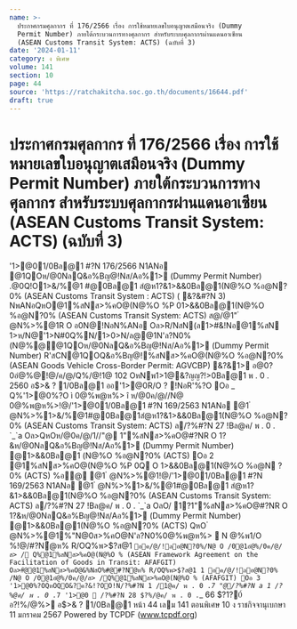 ```yaml
---
name: >-
  ประกาศกรมศุลกากร ที่ 176/2566 เรื่อง การใช้หมายเลขใบอนุญาตเสมือนจริง (Dummy
  Permit Number) ภายใต้กระบวนการทางศุลกากร สำหรับระบบศุลกากรผ่านแดนอาเซียน
  (ASEAN Customs Transit System: ACTS) (ฉบับที่ 3)
date: '2024-01-11'
category: ง พิเศษ
volume: 141
section: 10
page: 44
source: 'https://ratchakitcha.soc.go.th/documents/16644.pdf'
draft: true
---
```


# ประกาศกรมศุลกากร ที่ 176/2566 เรื่อง การใช้หมายเลขใบอนุญาตเสมือนจริง (Dummy Permit Number) ภายใต้กระบวนการทางศุลกากร สำหรับระบบศุลกากรผ่านแดนอาเซียน (ASEAN Customs Transit System: ACTS) (ฉบับที่ 3)

'1>@01/0Bล@1 #?N 176/2566 N1ANอ @1QOห/@0NลQ&อ%Bญ@!Nส/Aอ%1> (Dummy Permit Number) .@0Q!O1>&/%@1 #@0Bล@1 สํ@ห1?&1>&&0Bล@1(N@%O %อ@N?0% (ASEAN Customs Transit System : ACTS) ( &?&#?N 3) NพANอQหO@1%สNส>%คO@(N@%O %P 01>&&0Bล@1(N@%O %อ@N?0% (ASEAN Customs Transit System: ACTS) ส@/@1" ํ @N%>%@1R O อ0N@!NอN%ANอ Oล>R/NสN(ล1>#&!Nอ@1%สN 1>ห/N@'1>N#0Q%N/1>0>N/ล@@1N'ล?N0%(N@%@@1QOห/@0NลQ&อ%Bญ@!Nส/Aอ%1> (Dummy Permit Number) R'สCN@1QOQ&อ%Bญ@!%สNส>%คO@(N@%O %อ@N?0% (ASEAN Goods Vehicle Cross-Border Permit: AGVCBP) &?&1> อ@0?0อํ@%@!@/ค/@/Q%/@!1@ 102 OหNพ1>1@&?ญญ?!>0Bล@1 พ . 0 . 2560 อ$>& ? 1/0Bล@1 ออ'1>@0R/O ? !NอR'%?O Oอ _ Q%'1>@0%?O ì 0@%พ@ห%> î ห/@0ค/@//N@ 0@%พ@ห%>!@/'1>@01/0Bล@1 #?N 169/2563 N1ANอ @1 ํ @N%>%1>&/%@1#@0Bล@1สํ@ห1?&1>&&0Bล@1(N@%O %อ@N?0% (ASEAN Customs Transit System: ACTS) ล/?%#?N 27 !Bล@ค/ พ . 0 . `_`a Oล>QหOห/@0ค/@/1//"@ 1"%สNส>%คO@#?NR O 1?&ห/@0NลQ&อ%Bญ@!Nส/Aอ%1> (Dummy Permit Number) @1>&&0Bล@1 (N@%O %อ@N?0% (ACTS) Oอ 2 @1%สNส>%คO@(N@%O %P 0Q O 1>&&0Bล@1(N@%O %อ@N ? 0% (ACTS) %อ@ @1 ํ @N%>%@1!@/'1>@01/0Bล@1 #?N 169/2563 N1ANอ @1 ํ @N%>%1>&/%@1#@0Bล@1 สํ@ห1?&1>&&0Bล@1(N@%O %อ@N?0% (ASEAN Customs Transit System: ACTS) ล/?%#?N 27 !Bล@ค/ พ . 0 . `_`a OลO/ 1?1"%สNส>%คO@#?NR O 1?&ห/@0NลQ&อ%Bญ@!Nส/Aอ%1> (Dummy Permit Number) @1>&&0Bล@1(N@%O %อ@N?0% (ACTS) QหO ํ @N%>%@1%"N@0ส>%คO@N'ล?N0%0@%พ@ห%>  N @%พ1/O %!@/#?Nํ@ห% R/OQ%พ>$?ส@1 ` อค/@/!ลอ@N?0%/N@ O /0@1อํ@%/0ค/@/ส> / Q%@1%สNส>%คO@(N@%O % (ASEAN Framework Agreement on the Facilitation of Goods in Transit: AFAFGIT) Oล>#ํ@@1%สNส>%คO@&%NสO%#@#?Nํ@ห% R/OQ%พ>$?ส@1 1 อค/@/!ลอ@N?0% /N@ O /0@1อํ@%/0ค/@/ส> /Q%@1%สNส>%คO@(N@%O % (AFAFGIT) Oอ 3 '1>@0%?OQหOQO&?ค?&!?OO!N/?%#?N 1 /1@ค/ พ . 0 . `_` 7 "@/?%#?N a 1 /?%@ค/ พ . 0 . `_` 7 '1>@0  /?%#?N 28 $?%/@ค/ พ . 0 . `_ 66 $?1?0์ อ?!%/@%> อ$>& ? 1/0Bล@1 หน้า 44 เลม 141 ตอนพิเศษ 10 ง ราชกิจจานุเบกษา 11 มกราคม 2567 Powered by TCPDF (www.tcpdf.org)
